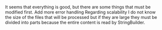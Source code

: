 It seems that everything is good, but there are some things that must be modified first. 
Add more error handling
Regarding scalability
I do not know the size of the files that will be processed
but if they are large
they must be divided into parts because the entire content is read by StringBuilder.